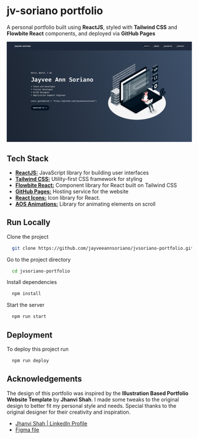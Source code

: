 
# jv-soriano portfolio

A personal portfolio built using **ReactJS**, styled with **Tailwind CSS** and **Flowbite React** components, and deployed via **GitHub Pages**

![preview](https://raw.githubusercontent.com/jayveeannsoriano/jvsoriano-portfolio/master/thumbnail.png)

## Tech Stack

- [**ReactJS:**](https://react.dev/) JavaScript library for building user interfaces
- [**Tailwind CSS:**](https://tailwindcss.com/) Utility-first CSS framework for styling
- [**Flowbite React:**](https://flowbite.com/) Component library for React built on Tailwind CSS
- [**GitHub Pages:**](https://pages.github.com/) Hosting service for the website
- [**React Icons:**](https://www.npmjs.com/package/react-icons) Icon library for React.
- [**AOS Animations:**](https://michalsnik.github.io/aos/) Library for animating elements on scroll

## Run Locally

Clone the project

```bash
  git clone https://github.com/jayveeannsoriano/jvsoriano-portfolio.git
```

Go to the project directory

```bash
  cd jvsoriano-portfolio
```

Install dependencies

```bash
  npm install
```

Start the server

```bash
  npm run start
```


## Deployment

To deploy this project run

```bash
  npm run deploy
```


## Acknowledgements

The design of this portfolio was inspired by the **Illustration Based Portfolio Website Template**
 by **Jhanvi Shah**.  I made some tweaks to the original design to better fit my personal style and needs. Special thanks to the original designer for their creativity and inspiration.
 
- [Jhanvi Shah | LinkedIn Profile](https://www.linkedin.com/in/jhanvishah215/)
- [Figma file](https://www.figma.com/community/file/1318529372146880502/illustration-based-portfolio-website-template?searchSessionId=lwbgekqh-vbmqmidyhi8)
